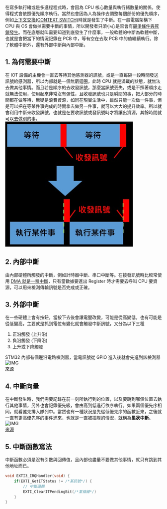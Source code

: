 在寫多執行緒或是多進程程式時，會因為 CPU 核心數量與執行緒數量的關係，使得程式會依照優先順序執行。當然也會因為人為操作去調整每個部份的優先順序，例如[上下文交換(CONTEXT SWITCH)](https://github.com/JrPhy/Multiple_Thread/blob/main/%E4%B8%8A%E4%B8%8B%E6%96%87%E4%BA%A4%E6%8F%9B%E8%88%87%E5%8E%9F%E5%AD%90%E6%93%8D%E4%BD%9C.md)時就是發生了中斷。在一般電腦架構下 CPU 與 OS 會做掉需要中斷的事情，所以開發者只須小心是否會有[競爭條件與死鎖發生](https://github.com/JrPhy/Multiple_Thread/blob/main/%E7%AB%B6%E7%88%AD%E6%A2%9D%E4%BB%B6%E8%88%87%E9%8E%96.md)。而在底層就叫需要知道到底發生了什麼事，一般軟體的中斷為軟體中斷，也就是會把當下的情況記錄在 PCB 中，等有空在去取 PCB 中的值繼續執行。除了軟體中斷外，還有外部中斷與內部中斷。

## 1. 為何需要中斷
在 IOT 設備的主機會一直去等待其他感測器的訊號，或是一直每隔一段時間發送訊號給感測器，所以內部就是一個無窮迴圈，此時 CPU 就是滿載的狀態，就無法去做其他事情。而且若是順序的去收發訊號，那麼當訊號丟失，或是不照著順序走就無法使用，使用起來非常沒有彈性，且收發訊號也只是瞬間的事，把大部分的時間都在做等待，無疑是浪費資源，如同在現實生活中，雖然只能一次做一件事，但是可以把在等某件事完成的時間拿去做另一件事，就可以大大的提升效率。所以就會利用中斷來收發訊號，也就是在要收訊號或發訊號時才將讓出資源，其餘時間就可以去做別的事。
![IMG](https://github.com/JrPhy/Firmware/blob/main/pic/ISR.jpg)

## 2. 內部中斷
由內部硬體所觸發的中斷，例如計時器中斷、串口中斷等。在接發訊號時比較常使用 [DMA 就是一種中斷](https://www.cnblogs.com/zhangshenghui/p/5340483.html)，只有當數據要進出 Register 時才需要去呼叫 CPU 要資源，可以用來檢測傳輸訊號是否完成或正確。

## 3. 外部中斷
在一些硬體上會有按鈕，當按下去後會讓電壓改變，可能是從高變低，也有可能是從低變高，主要就是抓到電位有變化就會觸發中斷訊號，又分為以下三種
1. 正沿觸發 (上升沿)
2. 負沿觸發 (下降沿)
3. 上升或下降觸發

STM32 內部有個邊沿電路檢測器，當電訊號從 GPIO 進入後就會先進到該檢測器
![IMG](https://i.loli.net/2019/07/18/5d305d1ee535277097.png)\
[來源](https://www.cnblogs.com/luoxiao23/p/11209630.html)

## 4. 中斷向量
在中斷發生時，我們需要記錄在前一刻所執行到的位置，以及要跳到哪個位置去執行其他事情，另外也會記錄優先級，會由高到低進行依序執行。如果兩個優先序相同，就看誰先排入隊列中。當然也有一種狀況是先從低優先序的函數近來，之後就一直有更高優先序的事件進來，也就是一直被插隊的情況，就稱為**巢狀中斷**。\
![IMG](https://letanphuc.net/content/images/size/w2000/2024/03/figure_2_nested_interrupt.jpg)\
[來源](https://letanphuc.net/2015/03/stm32f0-tutorial-3-external-interrupts/)

## 5. 中斷函數寫法
中斷函數必須是沒有引數與回傳值，且內部也盡量不要做其他事情，就只有跳到其他地址而已。
```C
void EXTI3_IRQHandler(void) {
    if(EXTI_GetITStatus != /*某訊號*/) {
        // 中斷邏輯
        EXTI_ClearITPendingBit(/*某條線*/)
    }
}
```
